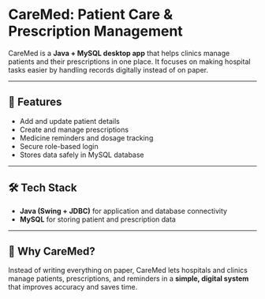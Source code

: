 # CareMed: Patient Care & Prescription Management

CareMed is a **Java + MySQL desktop app** that helps clinics manage patients and their prescriptions in one place. It focuses on making hospital tasks easier by handling records digitally instead of on paper.

---

## 🔑 Features
- Add and update patient details
- Create and manage prescriptions
- Medicine reminders and dosage tracking
- Secure role-based login
- Stores data safely in MySQL database

---

## 🛠 Tech Stack
- **Java (Swing + JDBC)** for application and database connectivity  
- **MySQL** for storing patient and prescription data  

---

## 📌 Why CareMed?
Instead of writing everything on paper, CareMed lets hospitals and clinics manage patients, prescriptions, and reminders in a **simple, digital system** that improves accuracy and saves time.
